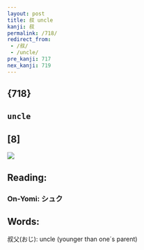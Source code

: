 ```yaml
---
layout: post
title: 叔 uncle
kanji: 叔
permalink: /718/
redirect_from:
 - /叔/
 - /uncle/
pre_kanji: 717
nex_kanji: 719
---
```


## {718}

## `uncle`

## [8]

<div class="stroke"><img src="E58F94.png" /></div>

## Reading:

### On-Yomi: シュク

## Words:

叔父(おじ): uncle (younger than one´s parent)
